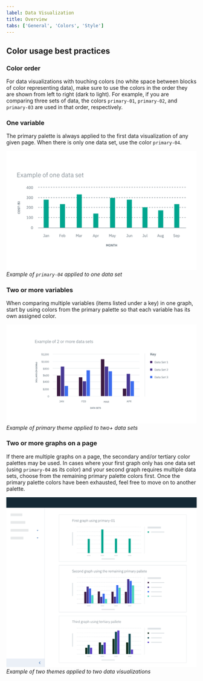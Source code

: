 ```yaml
---
label: Data Visualization
title: Overview
tabs: ['General', 'Colors', 'Style']
---
```


## Color usage best practices

### Color order

For data visualizations with touching colors (no white space between blocks of color representing data), make sure to use the colors in the order they are shown from left to right (dark to light). For example, if you are comparing three sets of data, the colors `primary-01`, `primary-02`, and `primary-03` are used in that order, respectively.

### One variable

The primary palette is always applied to the first data visualization of any given page. When there is only one data set, use the color `primary-04`.

![Example of primary-04 applied to one data set](images/colors-1.png)
_Example of <code>primary-04</code> applied to one data set_

### Two or more variables

When comparing multiple variables (items listed under a key) in one graph, start by using colors from the primary palette so that each variable has its own assigned color.

![Example of primary theme applied to two+ data sets](images/colors-2.png)
_Example of primary theme applied to two+ data sets_

### Two or more graphs on a page

If there are multiple graphs on a page, the secondary and/or tertiary color palettes may be used. In cases where your first graph only has one data set (using `primary-04` as its color) and your second graph requires multiple data sets, choose from the remaining primary palette colors first. Once the primary palette colors have been exhausted, feel free to move on to another palette.

![Example of two themes applied to two data visualizations](images/colors-3.png)
_Example of two themes applied to two data visualizations_

